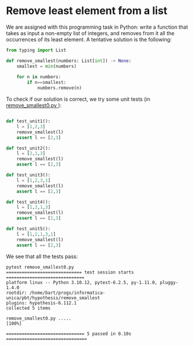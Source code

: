 # Remove least element from a list

We are assigned with this programming task in Python: write a function that takes as input a non-empty list of integers, and removes from it all the occurrences of its least element. 
A tentative solution is the following:
```python
from typing import List

def remove_smallest(numbers: List[int]) -> None:
    smallest = min(numbers)
    
    for n in numbers:
        if n==smallest:
            numbers.remove(n)
```

To check if our solution is correct, we try some unit tests (in [remove_smallest0.py ](remove_smallest0.py )):
```python

def test_unit1():
    l = [1,2,3]
    remove_smallest(l)
    assert l == [2,3]

def test_unit2():
    l = [2,1,3]
    remove_smallest(l)
    assert l == [2,3]

def test_unit3():
    l = [1,2,3,1]
    remove_smallest(l)
    assert l == [2,3]

def test_unit4():
    l = [1,2,1,3]
    remove_smallest(l)
    assert l == [2,3]

def test_unit5():
    l = [1,2,1,3,1]
    remove_smallest(l)
    assert l == [2,3]
```
We see that all the tests pass:
```
pytest remove_smallest0.py 
============================= test session starts ==============================
platform linux -- Python 3.10.12, pytest-6.2.5, py-1.11.0, pluggy-1.4.0
rootdir: /home/bart/progs/informatica-unica/pbt/hypothesis/remove_smallest
plugins: hypothesis-6.112.1
collected 5 items                                                              

remove_smallest0.py .....                                                [100%]

============================== 5 passed in 0.10s ===============================
```
